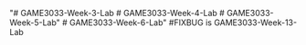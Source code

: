 "# GAME3033-Week-3-Lab # GAME3033-Week-4-Lab # GAME3033-Week-5-Lab" # GAME3033-Week-6-Lab" 
#FIXBUG is GAME3033-Week-13-Lab 

